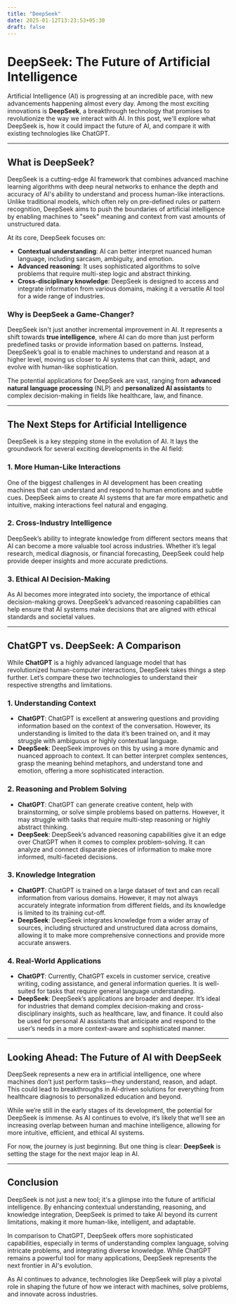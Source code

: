 ```yaml
---
title: "DeepSeek"
date: 2025-01-12T13:23:53+05:30
draft: false
---
```


# DeepSeek: The Future of Artificial Intelligence

Artificial Intelligence (AI) is progressing at an incredible pace, with new advancements happening almost every day. Among the most exciting innovations is **DeepSeek**, a breakthrough technology that promises to revolutionize the way we interact with AI. In this post, we'll explore what DeepSeek is, how it could impact the future of AI, and compare it with existing technologies like ChatGPT.

---

## What is DeepSeek?

DeepSeek is a cutting-edge AI framework that combines advanced machine learning algorithms with deep neural networks to enhance the depth and accuracy of AI's ability to understand and process human-like interactions. Unlike traditional models, which often rely on pre-defined rules or pattern recognition, DeepSeek aims to push the boundaries of artificial intelligence by enabling machines to "seek" meaning and context from vast amounts of unstructured data.

At its core, DeepSeek focuses on:

- **Contextual understanding**: AI can better interpret nuanced human language, including sarcasm, ambiguity, and emotion.
- **Advanced reasoning**: It uses sophisticated algorithms to solve problems that require multi-step logic and abstract thinking.
- **Cross-disciplinary knowledge**: DeepSeek is designed to access and integrate information from various domains, making it a versatile AI tool for a wide range of industries.

### Why is DeepSeek a Game-Changer?

DeepSeek isn't just another incremental improvement in AI. It represents a shift towards **true intelligence**, where AI can do more than just perform predefined tasks or provide information based on patterns. Instead, DeepSeek’s goal is to enable machines to understand and reason at a higher level, moving us closer to AI systems that can think, adapt, and evolve with human-like sophistication.

The potential applications for DeepSeek are vast, ranging from **advanced natural language processing** (NLP) and **personalized AI assistants** to complex decision-making in fields like healthcare, law, and finance.

---

## The Next Steps for Artificial Intelligence

DeepSeek is a key stepping stone in the evolution of AI. It lays the groundwork for several exciting developments in the AI field:

### 1. **More Human-Like Interactions**

One of the biggest challenges in AI development has been creating machines that can understand and respond to human emotions and subtle cues. DeepSeek aims to create AI systems that are far more empathetic and intuitive, making interactions feel natural and engaging.

### 2. **Cross-Industry Intelligence**

DeepSeek’s ability to integrate knowledge from different sectors means that AI can become a more valuable tool across industries. Whether it’s legal research, medical diagnosis, or financial forecasting, DeepSeek could help provide deeper insights and more accurate predictions.

### 3. **Ethical AI Decision-Making**

As AI becomes more integrated into society, the importance of ethical decision-making grows. DeepSeek’s advanced reasoning capabilities can help ensure that AI systems make decisions that are aligned with ethical standards and societal values.

---

## ChatGPT vs. DeepSeek: A Comparison

While **ChatGPT** is a highly advanced language model that has revolutionized human-computer interactions, DeepSeek takes things a step further. Let’s compare these two technologies to understand their respective strengths and limitations.

### 1. **Understanding Context**
- **ChatGPT**: ChatGPT is excellent at answering questions and providing information based on the context of the conversation. However, its understanding is limited to the data it’s been trained on, and it may struggle with ambiguous or highly contextual language.
- **DeepSeek**: DeepSeek improves on this by using a more dynamic and nuanced approach to context. It can better interpret complex sentences, grasp the meaning behind metaphors, and understand tone and emotion, offering a more sophisticated interaction.

### 2. **Reasoning and Problem Solving**
- **ChatGPT**: ChatGPT can generate creative content, help with brainstorming, or solve simple problems based on patterns. However, it may struggle with tasks that require multi-step reasoning or highly abstract thinking.
- **DeepSeek**: DeepSeek’s advanced reasoning capabilities give it an edge over ChatGPT when it comes to complex problem-solving. It can analyze and connect disparate pieces of information to make more informed, multi-faceted decisions.

### 3. **Knowledge Integration**
- **ChatGPT**: ChatGPT is trained on a large dataset of text and can recall information from various domains. However, it may not always accurately integrate information from different fields, and its knowledge is limited to its training cut-off.
- **DeepSeek**: DeepSeek integrates knowledge from a wider array of sources, including structured and unstructured data across domains, allowing it to make more comprehensive connections and provide more accurate answers.

### 4. **Real-World Applications**
- **ChatGPT**: Currently, ChatGPT excels in customer service, creative writing, coding assistance, and general information queries. It is well-suited for tasks that require general language understanding.
- **DeepSeek**: DeepSeek’s applications are broader and deeper. It’s ideal for industries that demand complex decision-making and cross-disciplinary insights, such as healthcare, law, and finance. It could also be used for personal AI assistants that anticipate and respond to the user’s needs in a more context-aware and sophisticated manner.

---

## Looking Ahead: The Future of AI with DeepSeek

DeepSeek represents a new era in artificial intelligence, one where machines don’t just perform tasks—they understand, reason, and adapt. This could lead to breakthroughs in AI-driven solutions for everything from healthcare diagnosis to personalized education and beyond.

While we’re still in the early stages of its development, the potential for DeepSeek is immense. As AI continues to evolve, it’s likely that we’ll see an increasing overlap between human and machine intelligence, allowing for more intuitive, efficient, and ethical AI systems.

For now, the journey is just beginning. But one thing is clear: **DeepSeek** is setting the stage for the next major leap in AI.

---

## Conclusion

DeepSeek is not just a new tool; it's a glimpse into the future of artificial intelligence. By enhancing contextual understanding, reasoning, and knowledge integration, DeepSeek is primed to take AI beyond its current limitations, making it more human-like, intelligent, and adaptable.

In comparison to ChatGPT, DeepSeek offers more sophisticated capabilities, especially in terms of understanding complex language, solving intricate problems, and integrating diverse knowledge. While ChatGPT remains a powerful tool for many applications, DeepSeek represents the next frontier in AI's evolution.

As AI continues to advance, technologies like DeepSeek will play a pivotal role in shaping the future of how we interact with machines, solve problems, and innovate across industries.
